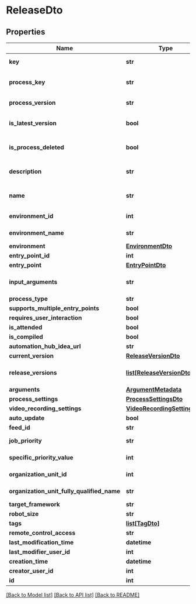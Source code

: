 # ReleaseDto

## Properties
Name | Type | Description | Notes
------------ | ------------- | ------------- | -------------
**key** | **str** | A unique identifier associated to each release. | [optional] 
**process_key** | **str** | The unique identifier of the process associated with the release. | 
**process_version** | **str** | The version of the process associated with the release. | 
**is_latest_version** | **bool** | States whether the version of process associated with the release is latest or not. | [optional] 
**is_process_deleted** | **bool** | States whether the process associated with the release is deleted or not. | [optional] 
**description** | **str** | Used to add additional information about a release in order to better identify it. | [optional] 
**name** | **str** | A custom name of the release. The default name format is ProcessName_EnvironmentName. | 
**environment_id** | **int** | The Id of the environment associated with the release. | [optional] 
**environment_name** | **str** | The name of the environment associated with the release. | [optional] 
**environment** | [**EnvironmentDto**](EnvironmentDto.md) |  | [optional] 
**entry_point_id** | **int** |  | [optional] 
**entry_point** | [**EntryPointDto**](EntryPointDto.md) |  | [optional] 
**input_arguments** | **str** | Input parameters in JSON format to be passed as default values to job execution. | [optional] 
**process_type** | **str** |  | [optional] 
**supports_multiple_entry_points** | **bool** |  | [optional] 
**requires_user_interaction** | **bool** |  | [optional] 
**is_attended** | **bool** |  | [optional] 
**is_compiled** | **bool** |  | [optional] 
**automation_hub_idea_url** | **str** |  | [optional] 
**current_version** | [**ReleaseVersionDto**](ReleaseVersionDto.md) |  | [optional] 
**release_versions** | [**list[ReleaseVersionDto]**](ReleaseVersionDto.md) | The collection of release versions that current release had over time. | [optional] 
**arguments** | [**ArgumentMetadata**](ArgumentMetadata.md) |  | [optional] 
**process_settings** | [**ProcessSettingsDto**](ProcessSettingsDto.md) |  | [optional] 
**video_recording_settings** | [**VideoRecordingSettingsDto**](VideoRecordingSettingsDto.md) |  | [optional] 
**auto_update** | **bool** |  | [optional] 
**feed_id** | **str** |  | [optional] 
**job_priority** | **str** | The execution priority. If null, it defaults to Normal. | [optional] 
**specific_priority_value** | **int** | Value for more granular control over execution priority. | [optional] 
**organization_unit_id** | **int** | Id of the folder this release is part of. | [optional] 
**organization_unit_fully_qualified_name** | **str** | Fully qualified name of the folder this release is part of. | [optional] 
**target_framework** | **str** |  | [optional] 
**robot_size** | **str** |  | [optional] 
**tags** | [**list[TagDto]**](TagDto.md) |  | [optional] 
**remote_control_access** | **str** |  | [optional] 
**last_modification_time** | **datetime** |  | [optional] 
**last_modifier_user_id** | **int** |  | [optional] 
**creation_time** | **datetime** |  | [optional] 
**creator_user_id** | **int** |  | [optional] 
**id** | **int** |  | [optional] 

[[Back to Model list]](../README.md#documentation-for-models) [[Back to API list]](../README.md#documentation-for-api-endpoints) [[Back to README]](../README.md)


